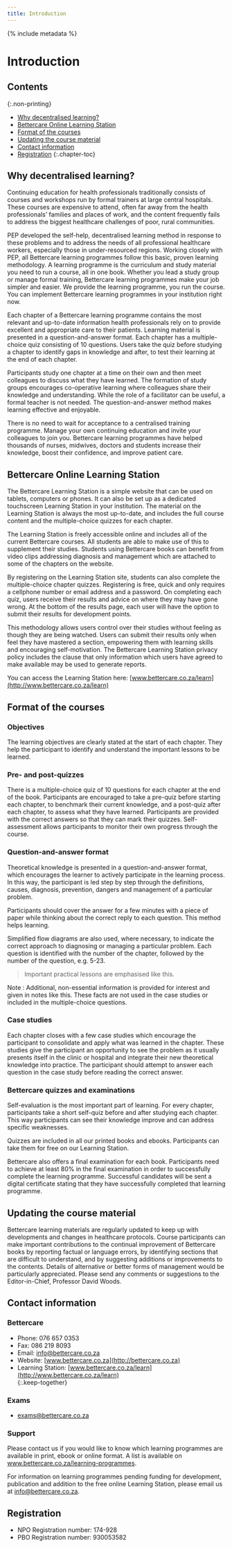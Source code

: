 ```yaml
---
title: Introduction
---
```


{% include metadata %}

# Introduction

## Contents
{:.non-printing}

*   [Why decentralised learning?](#why-decentralised-learning)
*   [Bettercare Online Learning Station](#bettercare-online-learning-station)
*   [Format of the courses](#format-of-the-courses)
*   [Updating the course material](#updating-the-course-material)
*   [Contact information](#contact-information)
*   [Registration](#registration)
{:.chapter-toc}

## Why decentralised learning? 

Continuing education for health professionals traditionally consists of courses and workshops run by formal trainers at large central hospitals. These courses are expensive to attend, often far away from the health professionals’ families and places of work, and the content frequently fails to address the biggest healthcare challenges of poor, rural communities.

PEP developed the self-help, decentralised learning method in response to these problems and to address the needs of all professional healthcare workers, especially those in under-resourced regions. Working closely with PEP, all Bettercare learning programmes follow this basic, proven learning methodology. A learning programme is the curriculum and study material you need to run a course, all in one book. Whether you lead a study group or manage formal training, Bettercare learning programmes make your job simpler and easier. We provide the learning programme, you run the course. You can implement Bettercare learning programmes in your institution right now.

Each chapter of a Bettercare learning programme contains the most relevant and up-to-date information health professionals rely on to provide excellent and appropriate care to their patients. Learning material is presented in a question-and-answer format. Each chapter has a multiple-choice quiz consisting of 10 questions. Users take the quiz before studying a chapter to identify gaps in knowledge and after, to test their learning at the end of each chapter.

Participants study one chapter at a time on their own and then meet colleagues to discuss what they have learned. The formation of study groups encourages co-operative learning where colleagues share their knowledge and understanding. While the role of a facilitator can be useful, a formal teacher is not needed. The question-and-answer method makes learning effective and enjoyable.

There is no need to wait for acceptance to a centralised training programme. Manage your own continuing education and invite your colleagues to join you. Bettercare learning programmes have helped thousands of nurses, midwives, doctors and students increase their knowledge, boost their confidence, and improve patient care.

## Bettercare Online Learning Station

The Bettercare Learning Station is a simple website that can be used on tablets, computers or phones. It can also be set up as a dedicated touchscreen Learning Station in your institution. The material on the Learning Station is always the most up-to-date, and includes the full course content and the multiple-choice quizzes for each chapter.

The Learning Station is freely accessible online and includes all of the current Bettercare courses. All students are able to make use of this to supplement their studies. Students using Bettercare books can benefit from video clips addressing diagnosis and management which are attached to some of the chapters on the website.

By registering on the Learning Station site, students can also complete the multiple-choice chapter quizzes. Registering is free, quick and only requires a cellphone number or email address and a password. On completing each quiz, users receive their results and advice on where they may have gone wrong. At the bottom of the results page, each user will have the option to submit their results for development points.

This methodology allows users control over their studies without feeling as though they are being watched. Users can submit their results only when feel they have mastered a section, empowering them with learning skills and encouraging self-motivation. The Bettercare Learning Station privacy policy includes the clause that only information which users have agreed to make available may be used to generate reports.

You can access the Learning Station here: [www.bettercare.co.za/learn](http://www.bettercare.co.za/learn)

## Format of the courses

### Objectives

The learning objectives are clearly stated at the start of each chapter. They help the participant to identify and understand the important lessons to be learned.

### Pre- and post-quizzes

There is a multiple-choice quiz of 10 questions for each chapter at the end of the book. Participants are encouraged to take a pre-quiz before starting each chapter, to benchmark their current knowledge, and a post-quiz after each chapter, to assess what they have learned. Participants are provided with the correct answers so that they can mark their quizzes.  Self-assessment allows participants to monitor their own progress through the course.

### Question-and-answer format

Theoretical knowledge is presented in a question-and-answer format, which encourages the learner to actively participate in the learning process. In this way, the participant is led step by step through the definitions, causes, diagnosis, prevention, dangers and management of a particular problem.

Participants should cover the answer for a few minutes with a piece of paper while thinking about the correct reply to each question. This method helps learning.

Simplified flow diagrams are also used, where necessary, to indicate the correct approach to diagnosing or managing a particular problem.
Each question is identified with the number of the chapter, followed by the number of the question, e.g. 5-23.

> Important practical lessons are emphasised like this.

Note
:   Additional, non-essential information is provided for interest and given in notes like this. These facts are not used in the case studies or included in the multiple-choice questions.

### Case studies

Each chapter closes with a few case studies which encourage the participant to consolidate and apply what was learned in the chapter. These studies give the participant an opportunity to see the problem as it usually presents itself in the clinic or hospital and integrate their new theoretical knowledge into practice. The participant should attempt to answer each question in the case study before reading the correct answer.

### Bettercare quizzes and examinations

Self-evaluation is the most important part of learning. For every chapter, participants take a short self-quiz before and after studying each chapter. This way participants can see their knowledge improve and can address specific weaknesses.

Quizzes are included in all our printed books and ebooks. Participants can take them for free on our Learning Station.

Bettercare also offers a final examination for each book. Participants need to achieve at least 80% in the final examination in order to successfully complete the learning programme. Successful candidates will be sent a digital certificate stating that they have successfully completed that learning programme.

## Updating the course material

Bettercare learning materials are regularly updated to keep up with developments and changes in healthcare protocols. Course participants can make important contributions to the continual improvement of Bettercare books by reporting factual or language errors, by identifying sections that are difficult to understand, and by suggesting additions or improvements to the contents. Details of alternative or better forms of management would be particularly appreciated. Please send any comments or suggestions to the Editor-in-Chief, Professor David Woods.

## Contact information

### Bettercare

*   Phone: 076 657 0353
*   Fax: 086 219 8093
*   Email: [info@bettercare.co.za](mailto:info@bettercare.co.za)
*   Website: [www.bettercare.co.za](http://bettercare.co.za)
*   Learning Station: [www.bettercare.co.za/learn](http://www.bettercare.co.za/learn)  
{:.keep-together}

### Exams

*   [exams@bettercare.co.za](mailto:exams@bettercare.co.za)

### Support

Please contact us if you would like to know which learning programmes are available in print, ebook or online format. A list is available on www.bettercare.co.za/learning-programmes.

For information on learning programmes pending funding for development, publication and addition to the free online Learning Station, please email us at info@bettercare.co.za.

## Registration

*   NPO Registration number: 174-928
*   PBO Registration number: 930053582